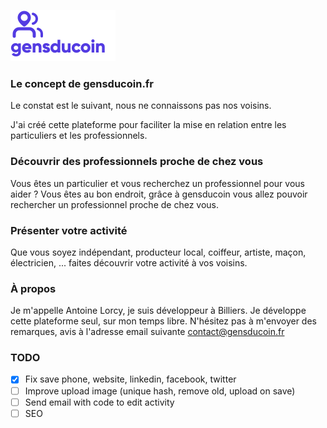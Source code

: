 ![alt text](https://github.com/antoinelorcy/gensducoin/blob/master/src/assets/images/logo.svg?raw=true)

### Le concept de gensducoin.fr
Le constat est le suivant, nous ne connaissons pas nos voisins.

J'ai créé cette plateforme pour faciliter la mise en relation entre les particuliers et les professionnels.

### Découvrir des professionnels proche de chez vous
Vous êtes un particulier et vous recherchez un professionnel pour vous aider ? Vous êtes au bon endroit, grâce à gensducoin vous allez pouvoir rechercher un professionnel proche de chez vous.

### Présenter votre activité
Que vous soyez indépendant, producteur local, coiffeur, artiste, maçon, électricien, ... faites découvrir votre activité à vos voisins.

### À propos
Je m'appelle Antoine Lorcy, je suis développeur à Billiers. Je développe cette plateforme seul, sur mon temps libre. N'hésitez pas à m'envoyer des remarques, avis à l'adresse email suivante contact@gensducoin.fr

### TODO
- [x] Fix save phone, website, linkedin, facebook, twitter
- [ ] Improve upload image (unique hash, remove old, upload on save)
- [ ] Send email with code to edit activity
- [ ] SEO
